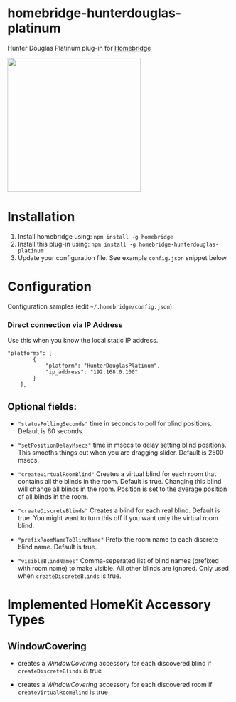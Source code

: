 # homebridge-hunterdouglas-platinum

Hunter Douglas Platinum plug-in for [Homebridge](https://github.com/nfarina/homebridge)

<img src="https://i.imgur.com/g9Mwn3S.jpg" width="300">

# Installation

<!-- 2. Clone (or pull) this repository from github into the same path Homebridge lives (usually `/usr/local/lib/node_modules`). Note: the code currently on GitHub is in beta, and is newer than the latest published version of this package on `npm` -->

1. Install homebridge using: `npm install -g homebridge`
2. Install this plug-in using: `npm install -g homebridge-hunterdouglas-platinum`
3. Update your configuration file. See example `config.json` snippet below.

# Configuration

Configuration samples (edit `~/.homebridge/config.json`):

### Direct connection via IP Address

Use this when you know the local static IP address.

```
"platforms": [
        {
            "platform": "HunterDouglasPlatinum",
            "ip_address": "192.168.0.100"
        }
    ],
```

## Optional fields:

- `"statusPollingSeconds"` time in seconds to poll for blind positions. Default is 60 seconds.

* `"setPositionDelayMsecs"` time in msecs to delay setting blind positions. This smooths things out when you are dragging slider. Default is 2500 msecs.

* `"createVirtualRoomBlind"` Creates a virtual blind for each room that contains all the blinds in the room. Default is true. Changing this blind will change all blinds in the room. Position is set to the average position of all blinds in the room.

* `"createDiscreteBlinds"` Creates a blind for each real blind. Default is true. You might want to turn this off if you want only the virtual room blind.

* `"prefixRoomNameToBlindName"` Prefix the room name to each discrete blind name. Default is true.

* `"visibleBlindNames"` Comma-seperated list of blind names (prefixed with room name) to make visible. All other blinds are ignored. Only used when `createDiscreteBlinds` is true.

# Implemented HomeKit Accessory Types

## WindowCovering

- creates a _WindowCovering_ accessory for each discovered blind if `createDiscreteBlinds` is true

- creates a _WindowCovering_ accessory for each discovered room if `createVirtualRoomBlind` is true
